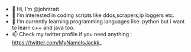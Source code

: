 - 👋 Hi, I’m @johntratt
- 👀 I’m interested in coding scripts like ddos,scrapers,ip loggers etc.
- 🌱 I’m currently learning programming languages like: python but i want to learn c++ and java too.
- 📫 Check my twitter profile if you need anything : https://twitter.com/MyNameIsJackk_

<!---
johntratt/johntratt is a ✨ special ✨ repository because its `README.md` (this file) appears on your GitHub profile.
You can click the Preview link to take a look at your changes.
--->
